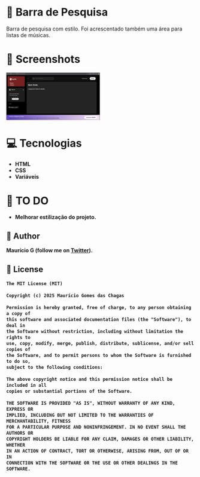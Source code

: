 # 🤝 Barra de Pesquisa
Barra de pesquisa com estilo. Foi acrescentado também uma área para listas de músicas.
<b>
# 📸 Screenshots
<!-- You can add more screenshots here if you like -->
<img src="src/assets/imgA.png" width="250">&emsp;

# 💻 Tecnologias
* HTML
* CSS
* Variáveis

# 📖 TO DO
- Melhorar estilização do projeto.

## 🧔 Author
Maurício G (follow me on [Twitter](https://twitter.com/maumauriciog)).


## 🔖 License
```
The MIT License (MIT)

Copyright (c) 2025 Maurício Gomes das Chagas

Permission is hereby granted, free of charge, to any person obtaining a copy of
this software and associated documentation files (the "Software"), to deal in
the Software without restriction, including without limitation the rights to
use, copy, modify, merge, publish, distribute, sublicense, and/or sell copies of
the Software, and to permit persons to whom the Software is furnished to do so,
subject to the following conditions:

The above copyright notice and this permission notice shall be included in all
copies or substantial portions of the Software.

THE SOFTWARE IS PROVIDED "AS IS", WITHOUT WARRANTY OF ANY KIND, EXPRESS OR
IMPLIED, INCLUDING BUT NOT LIMITED TO THE WARRANTIES OF MERCHANTABILITY, FITNESS
FOR A PARTICULAR PURPOSE AND NONINFRINGEMENT. IN NO EVENT SHALL THE AUTHORS OR
COPYRIGHT HOLDERS BE LIABLE FOR ANY CLAIM, DAMAGES OR OTHER LIABILITY, WHETHER
IN AN ACTION OF CONTRACT, TORT OR OTHERWISE, ARISING FROM, OUT OF OR IN
CONNECTION WITH THE SOFTWARE OR THE USE OR OTHER DEALINGS IN THE SOFTWARE.
```
